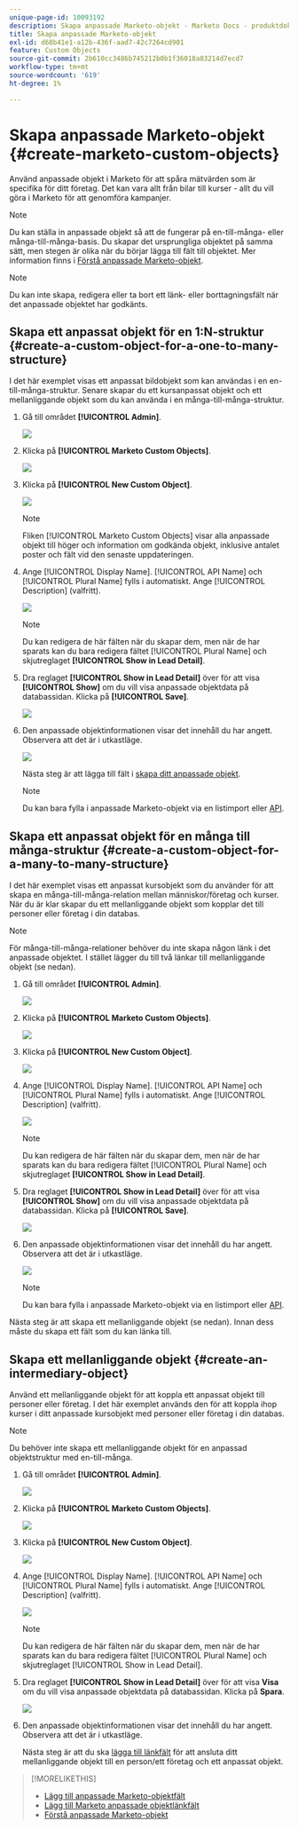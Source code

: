```yaml
---
unique-page-id: 10093192
description: Skapa anpassade Marketo-objekt - Marketo Docs - produktdokumentation
title: Skapa anpassade Marketo-objekt
exl-id: d68b41e1-a12b-436f-aad7-42c7264cd901
feature: Custom Objects
source-git-commit: 2b610cc3486b745212b0b1f36018a83214d7ecd7
workflow-type: tm+mt
source-wordcount: '619'
ht-degree: 1%

---
```


# Skapa anpassade Marketo-objekt {#create-marketo-custom-objects}

Använd anpassade objekt i Marketo för att spåra mätvärden som är specifika för ditt företag. Det kan vara allt från bilar till kurser - allt du vill göra i Marketo för att genomföra kampanjer.

>[!NOTE]
>
>Du kan ställa in anpassade objekt så att de fungerar på en-till-många- eller många-till-många-basis. Du skapar det ursprungliga objektet på samma sätt, men stegen är olika när du börjar lägga till fält till objektet. Mer information finns i [Förstå anpassade Marketo-objekt](/help/marketo/product-docs/administration/marketo-custom-objects/understanding-marketo-custom-objects.md).

>[!NOTE]
>
>Du kan inte skapa, redigera eller ta bort ett länk- eller borttagningsfält när det anpassade objektet har godkänts.

## Skapa ett anpassat objekt för en 1:N-struktur {#create-a-custom-object-for-a-one-to-many-structure}

I det här exemplet visas ett anpassat bildobjekt som kan användas i en en-till-många-struktur. Senare skapar du ett kursanpassat objekt och ett mellanliggande objekt som du kan använda i en många-till-många-struktur.

1. Gå till området **[!UICONTROL Admin]**.

   ![](assets/create-marketo-custom-objects-1.png)

1. Klicka på **[!UICONTROL Marketo Custom Objects]**.

   ![](assets/create-marketo-custom-objects-2.png)

1. Klicka på **[!UICONTROL New Custom Object]**.

   ![](assets/create-marketo-custom-objects-3.png)

   >[!NOTE]
   >
   >Fliken [!UICONTROL Marketo Custom Objects] visar alla anpassade objekt till höger och information om godkända objekt, inklusive antalet poster och fält vid den senaste uppdateringen.

1. Ange [!UICONTROL Display Name]. [!UICONTROL API Name] och [!UICONTROL Plural Name] fylls i automatiskt. Ange [!UICONTROL Description] (valfritt).

   ![](assets/create-marketo-custom-objects-4.png)

   >[!NOTE]
   >
   >Du kan redigera de här fälten när du skapar dem, men när de har sparats kan du bara redigera fältet [!UICONTROL Plural Name] och skjutreglaget **[!UICONTROL Show in Lead Detail]**.

1. Dra reglaget **[!UICONTROL Show in Lead Detail]** över för att visa **[!UICONTROL Show]** om du vill visa anpassade objektdata på databassidan. Klicka på **[!UICONTROL Save]**.

   ![](assets/create-marketo-custom-objects-5.png)

1. Den anpassade objektinformationen visar det innehåll du har angett. Observera att det är i utkastläge.

   ![](assets/create-marketo-custom-objects-6.png)

   Nästa steg är att lägga till fält i [skapa ditt anpassade objekt](/help/marketo/product-docs/administration/marketo-custom-objects/add-marketo-custom-object-fields.md).

   >[!NOTE]
   >
   >Du kan bara fylla i anpassade Marketo-objekt via en listimport eller [API](https://experienceleague.adobe.com/en/docs/marketo-developer/marketo/rest/rest-api).

## Skapa ett anpassat objekt för en många till många-struktur {#create-a-custom-object-for-a-many-to-many-structure}

I det här exemplet visas ett anpassat kursobjekt som du använder för att skapa en många-till-många-relation mellan människor/företag och kurser. När du är klar skapar du ett mellanliggande objekt som kopplar det till personer eller företag i din databas.

>[!NOTE]
>
>För många-till-många-relationer behöver du inte skapa någon länk i det anpassade objektet. I stället lägger du till två länkar till mellanliggande objekt (se nedan).

1. Gå till området **[!UICONTROL Admin]**.

   ![](assets/create-marketo-custom-objects-7.png)

1. Klicka på **[!UICONTROL Marketo Custom Objects]**.

   ![](assets/create-marketo-custom-objects-8.png)

1. Klicka på **[!UICONTROL New Custom Object]**.

   ![](assets/create-marketo-custom-objects-9.png)

1. Ange [!UICONTROL Display Name]. [!UICONTROL API Name] och [!UICONTROL Plural Name] fylls i automatiskt. Ange [!UICONTROL Description] (valfritt).

   ![](assets/create-marketo-custom-objects-10.png)

   >[!NOTE]
   >
   >Du kan redigera de här fälten när du skapar dem, men när de har sparats kan du bara redigera fältet [!UICONTROL Plural Name] och skjutreglaget **[!UICONTROL Show in Lead Detail]**.

1. Dra reglaget **[!UICONTROL Show in Lead Detail]** över för att visa **[!UICONTROL Show]** om du vill visa anpassade objektdata på databassidan. Klicka på **[!UICONTROL Save]**.

   ![](assets/create-marketo-custom-objects-11.png)

1. Den anpassade objektinformationen visar det innehåll du har angett. Observera att det är i utkastläge.

   ![](assets/create-marketo-custom-objects-12.png)

   >[!NOTE]
   >
   >Du kan bara fylla i anpassade Marketo-objekt via en listimport eller [API](https://experienceleague.adobe.com/en/docs/marketo-developer/marketo/rest/rest-api).

Nästa steg är att skapa ett mellanliggande objekt (se nedan). Innan dess måste du skapa ett fält som du kan länka till.

## Skapa ett mellanliggande objekt {#create-an-intermediary-object}

Använd ett mellanliggande objekt för att koppla ett anpassat objekt till personer eller företag. I det här exemplet används den för att koppla ihop kurser i ditt anpassade kursobjekt med personer eller företag i din databas.

>[!NOTE]
>
>Du behöver inte skapa ett mellanliggande objekt för en anpassad objektstruktur med en-till-många.

1. Gå till området **[!UICONTROL Admin]**.

   ![](assets/create-marketo-custom-objects-13.png)

1. Klicka på **[!UICONTROL Marketo Custom Objects]**.

   ![](assets/create-marketo-custom-objects-14.png)

1. Klicka på **[!UICONTROL New Custom Object]**.

   ![](assets/create-marketo-custom-objects-15.png)

1. Ange [!UICONTROL Display Name]. [!UICONTROL API Name] och [!UICONTROL Plural Name] fylls i automatiskt. Ange [!UICONTROL Description] (valfritt).

   ![](assets/create-marketo-custom-objects-16.png)

   >[!NOTE]
   >
   >Du kan redigera de här fälten när du skapar dem, men när de har sparats kan du bara redigera fältet [!UICONTROL Plural Name] och skjutreglaget [!UICONTROL Show in Lead Detail].

1. Dra reglaget **[!UICONTROL Show in Lead Detail]** över för att visa **Visa** om du vill visa anpassade objektdata på databassidan. Klicka på **Spara**.

   ![](assets/create-marketo-custom-objects-17.png)

1. Den anpassade objektinformationen visar det innehåll du har angett. Observera att det är i utkastläge.

   Nästa steg är att du ska [lägga till länkfält](/help/marketo/product-docs/administration/marketo-custom-objects/add-marketo-custom-object-link-fields.md) för att ansluta ditt mellanliggande objekt till en person/ett företag och ett anpassat objekt.

>[!MORELIKETHIS]
>
>* [Lägg till anpassade Marketo-objektfält](/help/marketo/product-docs/administration/marketo-custom-objects/add-marketo-custom-object-fields.md)
>* [Lägg till Marketo anpassade objektlänkfält](/help/marketo/product-docs/administration/marketo-custom-objects/add-marketo-custom-object-link-fields.md)
>* [Förstå anpassade Marketo-objekt](/help/marketo/product-docs/administration/marketo-custom-objects/understanding-marketo-custom-objects.md)
